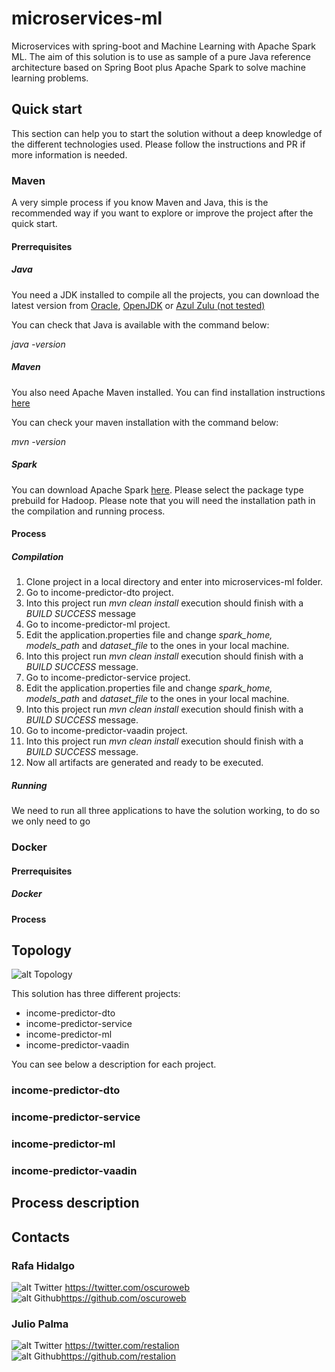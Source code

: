 # microservices-ml
Microservices with spring-boot and Machine Learning with Apache Spark ML. The aim of this solution is to use as sample of a pure Java reference architecture based on Spring Boot plus Apache Spark to solve machine learning problems.

## Quick start

This section can help you to start the solution without a deep knowledge of the different technologies used. Please follow the instructions and PR if more information is needed.

### Maven

A very simple process if you know Maven and Java, this is the recommended way if you want to explore or improve the project after the quick start.

#### Prerrequisites

##### Java

You need a JDK installed to compile all the projects, you can download the latest version from [Oracle](http://www.oracle.com/technetwork/java/javase/downloads/jdk8-downloads-2133151.html), [OpenJDK](http://openjdk.java.net/install/) or [Azul Zulu (not tested)](https://www.azul.com/downloads/zulu/)

You can check that Java is available with the command below:

_java -version_

##### Maven

You also need Apache Maven installed. You can find installation instructions [here](https://maven.apache.org/download.cgi)

You can check your maven installation with the command below:

_mvn -version_

##### Spark

You can download Apache Spark [here](https://spark.apache.org/downloads.html). Please select the package type prebuild for Hadoop. Please note that you will need the installation path in the compilation and running process.

#### Process

##### Compilation

1. Clone project in a local directory and enter into microservices-ml folder.
2. Go to income-predictor-dto project.
3. Into this project run _mvn clean install_ execution should finish with a _BUILD SUCCESS_ message
4. Go to income-predictor-ml project.
5. Edit the application.properties file and change _spark_home, models_path_ and _dataset_file_ to the ones in your local machine.
6. Into this project run _mvn clean install_ execution should finish with a _BUILD SUCCESS_ message.
7. Go to income-predictor-service project.
8. Edit the application.properties file and change _spark_home, models_path_ and _dataset_file_ to the ones in your local machine.
9. Into this project run _mvn clean install_ execution should finish with a _BUILD SUCCESS_ message.
10. Go to income-predictor-vaadin project.
11. Into this project run _mvn clean install_ execution should finish with a _BUILD SUCCESS_ message.
12. Now all artifacts are generated and ready to be executed.

##### Running

We need to run all three applications to have the solution working, to do so we only need to go 

### Docker

#### Prerrequisites

##### Docker

#### Process

## Topology

![alt Topology](https://github.com/oscuroweb/microservices-ml/blob/master/images/Topology.png)

This solution has three different projects:

- income-predictor-dto
- income-predictor-service
- income-predictor-ml
- income-predictor-vaadin

You can see below a description for each project.

### income-predictor-dto

### income-predictor-service

### income-predictor-ml

### income-predictor-vaadin

## Process description

## Contacts

### Rafa Hidalgo
![alt Twitter](https://github.com/oscuroweb/microservices-ml/blob/master/images/Twitter_Icon.png) https://twitter.com/oscuroweb <br />
![alt Github](https://github.com/oscuroweb/microservices-ml/blob/master/images/GitHub-Mark.png)https://github.com/oscuroweb  <br />

### Julio Palma
![alt Twitter](https://github.com/oscuroweb/microservices-ml/blob/master/images/Twitter_Icon.png) https://twitter.com/restalion <br />
![alt Github](https://github.com/oscuroweb/microservices-ml/blob/master/images/GitHub-Mark.png)https://github.com/restalion <br />

